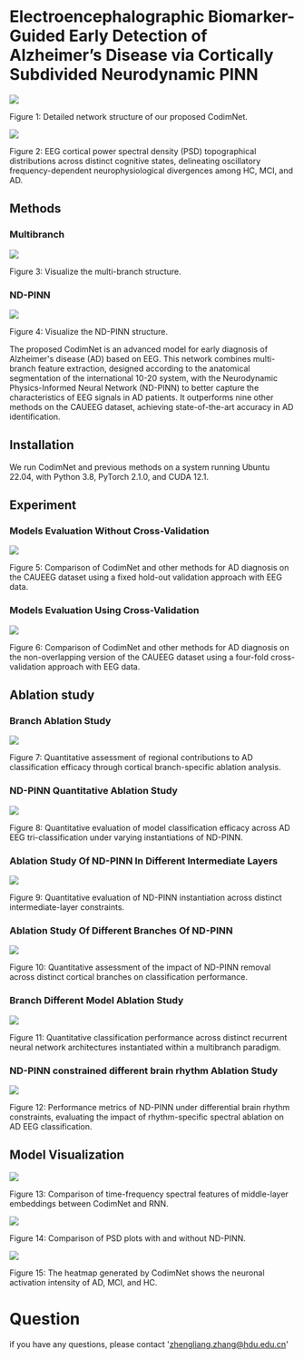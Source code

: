 # Electroencephalographic Biomarker-Guided Early Detection of Alzheimer’s Disease via Cortically Subdivided Neurodynamic PINN

![](figures/CodimNet.jpg)

Figure 1: Detailed network structure of our proposed CodimNet.

![](figures/PSD_heatmaps.png)

Figure 2: EEG cortical power spectral density (PSD) topographical distributions across distinct cognitive states, delineating oscillatory frequency-dependent neurophysiological divergences among HC, MCI, and AD.  

## Methods

### Multibranch

![](figures/Multibranch.jpg)

Figure 3: Visualize the multi-branch structure.

### ND-PINN

![](figures/ND-PINN.jpg)

Figure 4: Visualize the ND-PINN structure.


The proposed CodimNet is an advanced model for early diagnosis of Alzheimer's disease (AD) based on EEG.  This network combines multi-branch feature extraction, designed according to the anatomical segmentation of the international 10-20 system, with the Neurodynamic Physics-Informed Neural Network (ND-PINN) to better capture the characteristics of EEG signals in AD patients.  It outperforms nine other methods on the CAUEEG dataset, achieving state-of-the-art accuracy in AD identification.
## Installation

We run CodimNet and previous methods on a system running Ubuntu 22.04, with Python 3.8, PyTorch 2.1.0, and CUDA 12.1.

## Experiment

### Models Evaluation Without Cross-Validation

![](tables/Hold-Out%20Validation.jpg)

Figure 5: Comparison of CodimNet and other methods for AD diagnosis on the CAUEEG dataset using a fixed hold-out validation approach with EEG data.

### Models Evaluation Using Cross-Validation

![](tables/Four-Fold%20Cross-Validation.jpg)

Figure 6: Comparison of CodimNet and other methods for AD diagnosis on the non-overlapping version of the CAUEEG dataset using a four-fold cross-validation approach with EEG data.

## Ablation study

### Branch Ablation Study

![](tables/Ablation%20study%20of%20Partitioned.jpg)

Figure 7: Quantitative assessment of regional contributions to AD classification efficacy through cortical branch-specific ablation analysis.

### ND-PINN Quantitative Ablation Study

![](tables/Ablation%20study%20of%20Quantification.jpg)

Figure 8: Quantitative evaluation of model classification efficacy across AD EEG tri-classification under varying instantiations of ND-PINN.

### Ablation Study Of ND-PINN In Different Intermediate Layers

![](tables/Ablation%20study%20of%20Layers.jpg)

Figure 9: Quantitative evaluation of ND-PINN instantiation across distinct intermediate-layer constraints. 

### Ablation Study Of Different Branches Of ND-PINN

![](tables/Ablation%20study%20of%20Removed.jpg)

Figure 10: Quantitative assessment of the impact of ND-PINN removal across distinct cortical branches on classification performance. 

### Branch Different Model Ablation Study

![](tables/Ablation%20study%20of%20Network.jpg)

Figure 11: Quantitative classification performance across distinct recurrent neural network architectures instantiated within a multibranch paradigm. 

### ND-PINN constrained different brain rhythm Ablation Study

![](tables/Ablation%20study%20of%20Rhythmicity.jpg)

Figure 12: Performance metrics of ND-PINN under differential brain rhythm constraints, evaluating the impact of rhythm-specific spectral ablation on AD EEG classification.  

## Model Visualization

![](figures/spectrogram.png)

Figure 13: Comparison of time-frequency spectral features of middle-layer embeddings between CodimNet and RNN.

![](figures/PSD.png)

Figure 14: Comparison of PSD plots with and without ND-PINN.

![](figures/heatmap.jpg)

Figure 15: The heatmap generated by CodimNet shows the neuronal activation intensity of AD, MCI, and HC.


# Question

if you have any questions, please contact 'zhengliang.zhang@hdu.edu.cn'


